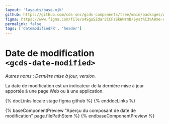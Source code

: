 ```yaml
---
layout: 'layouts/base.njk'
github: https://github.com/cds-snc/gcds-components/tree/main/packages/web/src/components/gcds-date-modified
figma: https://www.figma.com/file/o4SguSZdar2CCFzSkWNrmB/Syst%C3%A8me-de-design-GC?type=design&node-id=48-6634&mode=design&t=1DaL24vHpjRRfHHm-0
permalink: false
tags: ['datemodifiedFR', 'header']
---
```


# Date de modification <br>`<gcds-date-modified>`

_Autres noms : Dernière mise à jour, version._

La date de modification est un indicateur de la dernière mise à jour apportée à une page Web ou à une application.

{% docLinks locale stage figma github %}
{% enddocLinks %}

{% baseComponentPreview "Aperçu du composant de date de modification" page.filePathStem %}
{% endbaseComponentPreview %}
